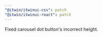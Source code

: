 ```yaml
---
"@itwin/itwinui-css": patch
"@itwin/itwinui-react": patch
---
```


Fixed carousel dot button's incorrect height.
